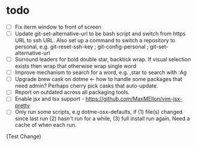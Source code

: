 # todo

- [ ] Fix iterm window to front of screen
- [ ] Update git-set-alternative-url to be bash script and switch from https URL
  to ssh URL. Also set up a command to switch a repository to personal, e.g.
  git-reset-ssh-key ; git-config-personal ; git-set-alternative-url
- [ ] Surround leaders for bold double star, backtick wrap. If visual selection
  exists then wrap that otherwise wrap single word
- [ ] Improve mechanism to search for a word, e.g. ,star to search with :Ag
- [ ] Upgrade brew cask on dotme <- how to handle some packages that need admin?
  Perhaps cherry pick casks that auto-update.
- [ ] Report on outdated across all packaging tools.
- [ ] Enable jsx and tsx support - <https://github.com/MaxMEllon/vim-jsx-pretty>
- [ ] Only run some scripts, e.g dotme-osx-defaults, if (1) file(s) changed since
  last run (2) hasn't run for a while, (3) full install run again. Need a cache
  of when each run.

(Test Change)
